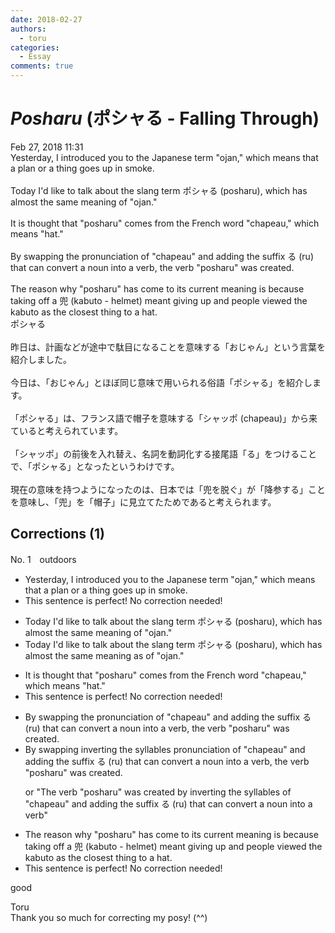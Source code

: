 ```yaml
---
date: 2018-02-27
authors:
  - toru
categories:
  - Essay
comments: true
---
```


# <strong><em>Posharu</strong></em> (ポシャる - Falling Through)
<div class="date">Feb 27, 2018 11:31</div>
<div id="post"><div id="body_show_ori">
Yesterday, I introduced you to the Japanese term "ojan," which means that a plan or a thing goes up in smoke.<br/><br/>Today I'd like to talk about the slang term ポシャる (posharu), which has almost the same meaning of "ojan."<br/><br/>It is thought that "posharu" comes from the French word "chapeau," which means "hat."<br/><br/>By swapping the pronunciation of "chapeau" and adding the suffix る (ru) that can convert a noun into a verb, the verb "posharu" was created.<br/><br/>The reason why "posharu" has come to its current meaning is because taking off a 兜 (kabuto - helmet) meant giving up and people viewed the kabuto as the closest thing to a hat.
</div></div>

<!-- more -->

<div id="post_ja"><div id="body_show_mo">
ポシャる<br/><br/>昨日は、計画などが途中で駄目になることを意味する「おじゃん」という言葉を紹介しました。<br/><br/>今日は、「おじゃん」とほぼ同じ意味で用いられる俗語「ポシャる」を紹介します。<br/><br/>「ポシャる」は、フランス語で帽子を意味する「シャッポ (chapeau)」から来ていると考えられています。<br/><br/>「シャッポ」の前後を入れ替え、名詞を動詞化する接尾語「る」をつけることで、「ポシャる」となったというわけです。<br/><br/>現在の意味を持つようになったのは、日本では「兜を脱ぐ」が「降参する」ことを意味し、「兜」を「帽子」に見立てたためであると考えられます。
</div></div>

## Corrections (1)
<div id="block"><div class="first_name"> No. 1　<span class="just_name">outdoors</span></div><div id="block2">
<ul class="correction_field">
<li class="incorrect">Yesterday, I introduced you to the Japanese term "ojan," which means that a plan or a thing goes up in smoke.</li>
<li class="corrected perfect">This sentence is perfect! No correction needed!</li>
</ul>
<ul class="correction_field">
<li class="incorrect">Today I'd like to talk about the slang term ポシャる (posharu), which has almost the same meaning of "ojan."</li>
<li class="corrected correct">
Today I'd like to talk about the slang term ポシャる (posharu), which has almost the same meaning <span class="f_blue">as</span> <span class="sline">of</span> "ojan."
</li>
</ul>
<ul class="correction_field">
<li class="incorrect">It is thought that "posharu" comes from the French word "chapeau," which means "hat."</li>
<li class="corrected perfect">This sentence is perfect! No correction needed!</li>
</ul>
<ul class="correction_field">
<li class="incorrect">By swapping the pronunciation of "chapeau" and adding the suffix る (ru) that can convert a noun into a verb, the verb "posharu" was created.</li>
<li class="corrected correct">
By <span class="sline">swapping</span> <span class="f_blue">inverting </span>the <span class="f_blue">syllables</span> <span class="sline">pronunciation</span> of "chapeau" and adding the suffix る (ru) that can convert a noun into a verb, the verb "posharu" was created.
<p class="correction_comment">or "The verb "posharu" was created by inverting the syllables of "chapeau" and adding the suffix る (ru) that can convert a noun into a verb"</p>
</li>
</ul>
<ul class="correction_field">
<li class="incorrect">The reason why "posharu" has come to its current meaning is because taking off a 兜 (kabuto - helmet) meant giving up and people viewed the kabuto as the closest thing to a hat.</li>
<li class="corrected perfect">This sentence is perfect! No correction needed!</li>
</ul>
<p class="comment_small">
 good
</p>

</div><div class="name"><span class="just_name">Toru</span><br>
Thank you so much for correcting my posy! (^^)
</div>
</div>
